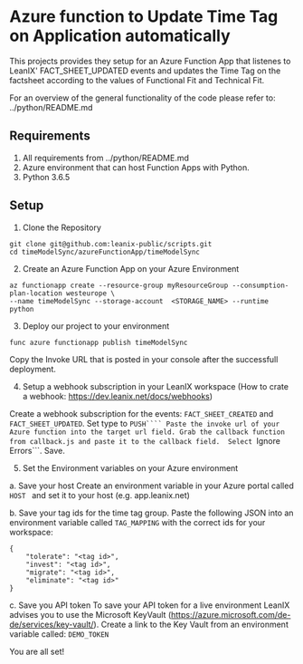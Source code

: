 # Azure function to Update Time Tag on Application automatically
This projects provides they setup for an Azure Function App that listenes to LeanIX' FACT_SHEET_UPDATED events and updates the Time Tag on the factsheet according to the values of Functional Fit and Technical Fit. 

For an overview of the general functionality of the code please refer to: ../python/README.md

## Requirements
1. All requirements from ../python/README.md
2. Azure environment that can host Function Apps with Python.
3. Python 3.6.5 

## Setup
1. Clone the Repository
```
git clone git@github.com:leanix-public/scripts.git
cd timeModelSync/azureFunctionApp/timeModelSync
```
2. Create an Azure Function App on your Azure Environment
```
az functionapp create --resource-group myResourceGroup --consumption-plan-location westeurope \
--name timeModelSync --storage-account  <STORAGE_NAME> --runtime python
```
3. Deploy our project to your environment
```
func azure functionapp publish timeModelSync
```
Copy the Invoke URL that is posted in your console after the successfull deployment.

4. Setup a webhook subscription in your LeanIX workspace
(How to crate a webhook: https://dev.leanix.net/docs/webhooks)

Create a webhook subscription for the events: ```FACT_SHEET_CREATED``` and ```FACT_SHEET_UPDATED```.
Set type to ```PUSH````
Paste the invoke url of your Azure function into the target url field.
Grab the callback function from callback.js and paste it to the callback field. 
Select ```Ignore Errors```. 
Save. 

5. Set the Environment variables on your Azure environment

a. Save your host
Create an environment variable in your Azure portal called ```HOST ``` and set it to your host (e.g. app.leanix.net)

b. Save your tag ids for the time tag group. 
Paste the following JSON into an environment variable called ```TAG_MAPPING``` with the correct ids for your workspace:
```
{
    "tolerate": "<tag id>",
    "invest": "<tag id>",
    "migrate": "<tag id>",
    "eliminate": "<tag id>"
}
```

c. Save you API token
To save your API token for a live environment LeanIX advises you to use the Microsoft KeyVault (https://azure.microsoft.com/de-de/services/key-vault/).
Create a link to the Key Vault from an environment variable called: ```DEMO_TOKEN```

You are all set!